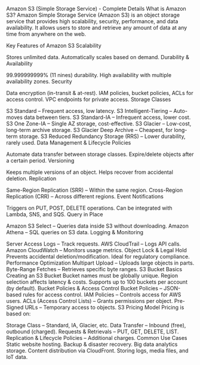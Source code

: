 Amazon S3 (Simple Storage Service) - Complete Details
What is Amazon S3?
Amazon Simple Storage Service (Amazon S3) is an object storage service that provides high scalability, security, performance, and data availability. It allows users to store and retrieve any amount of data at any time from anywhere on the web.

Key Features of Amazon S3
Scalability

Stores unlimited data.
Automatically scales based on demand.
Durability & Availability

99.999999999% (11 nines) durability.
High availability with multiple availability zones.
Security

Data encryption (in-transit & at-rest).
IAM policies, bucket policies, ACLs for access control.
VPC endpoints for private access.
Storage Classes

S3 Standard – Frequent access, low latency.
S3 Intelligent-Tiering – Auto-moves data between tiers.
S3 Standard-IA – Infrequent access, lower cost.
S3 One Zone-IA – Single AZ storage, cost-effective.
S3 Glacier – Low-cost, long-term archive storage.
S3 Glacier Deep Archive – Cheapest, for long-term storage.
S3 Reduced Redundancy Storage (RRS) – Lower durability, rarely used.
Data Management & Lifecycle Policies

Automate data transfer between storage classes.
Expire/delete objects after a certain period.
Versioning

Keeps multiple versions of an object.
Helps recover from accidental deletion.
Replication

Same-Region Replication (SRR) – Within the same region.
Cross-Region Replication (CRR) – Across different regions.
Event Notifications

Triggers on PUT, POST, DELETE operations.
Can be integrated with Lambda, SNS, and SQS.
Query in Place

Amazon S3 Select – Queries data inside S3 without downloading.
Amazon Athena – SQL queries on S3 data.
Logging & Monitoring

Server Access Logs – Track requests.
AWS CloudTrail – Logs API calls.
Amazon CloudWatch – Monitors usage metrics.
Object Lock & Legal Hold
Prevents accidental deletion/modification.
Ideal for regulatory compliance.
Performance Optimization
Multipart Upload – Uploads large objects in parts.
Byte-Range Fetches – Retrieves specific byte ranges.
S3 Bucket Basics
Creating an S3 Bucket
Bucket names must be globally unique.
Region selection affects latency & costs.
Supports up to 100 buckets per account (by default).
Bucket Policies & Access Control
Bucket Policies – JSON-based rules for access control.
IAM Policies – Controls access for AWS users.
ACLs (Access Control Lists) – Grants permissions per object.
Pre-Signed URLs – Temporary access to objects.
S3 Pricing Model
Pricing is based on:

Storage Class – Standard, IA, Glacier, etc.
Data Transfer – Inbound (free), outbound (charged).
Requests & Retrievals – PUT, GET, DELETE, LIST.
Replication & Lifecycle Policies – Additional charges.
Common Use Cases
Static website hosting.
Backup & disaster recovery.
Big data analytics storage.
Content distribution via CloudFront.
Storing logs, media files, and IoT data.
